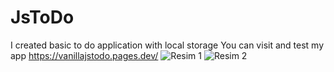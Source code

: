 # JsToDo
I created basic to do application with local storage
You can visit and test my app https://vanillajstodo.pages.dev/
![Resim 1](https://user-images.githubusercontent.com/30829560/170877001-2a45f029-a687-466e-b77d-b91ac4fd93f2.PNG)
![Resim 2](https://user-images.githubusercontent.com/30829560/170877009-5e7c9fc3-8ca9-4556-a82a-9d18b1ae5994.PNG)
